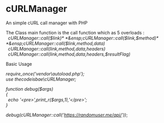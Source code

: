 # cURLManager
An simple cURL call manager with PHP

The Class main function is the call function which as 5 overloads :    
  *&ensp;cURLManager::call($link)*  
  *&ensp;cURLManager::call($link,$method)*   
  *&ensp;cURLManager::call($link,$method,$data)*  
  *&ensp;cURLManager::call($link,$method,$data,$headers)*  
  *&ensp;cURLManager::call($link,$method,$data,$headers,$resultFlag)*

Basic Usage

*require_once('vendor\autoload.php');*    
*use thecodeisbae\cURLManager;*    
    
*function debug($args)*    
*{*  
    *&ensp;echo '\<pre\>',print_r($args,1),'\<\/pre\>';*  
*}*  

*debug(*cURLManager::call('https://randomuser.me/api/')*)*;    
